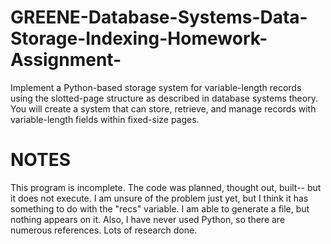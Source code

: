 # GREENE-Database-Systems-Data-Storage-Indexing-Homework-Assignment-
Implement a Python-based storage system for variable-length records using the slotted-page structure as described in database systems theory. You will create a system that can store, retrieve, and manage records with variable-length fields within fixed-size pages.

# NOTES
This program is incomplete. The code was planned, thought out, built-- but it does not execute. I am unsure of the problem just yet, but I think it has something to do with the "recs" variable. I am able to generate a file, but nothing appears on it. Also, I have never used Python, so there are numerous references. Lots of research done. 

